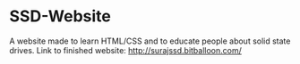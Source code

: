 # SSD-Website
A website made to learn HTML/CSS and to educate people about solid state drives. Link to finished website: http://surajssd.bitballoon.com/
